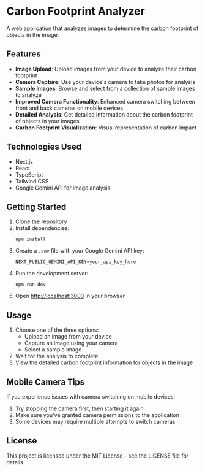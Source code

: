 # Carbon Footprint Analyzer

A web application that analyzes images to determine the carbon footprint of objects in the image.

## Features

- **Image Upload**: Upload images from your device to analyze their carbon footprint
- **Camera Capture**: Use your device's camera to take photos for analysis
- **Sample Images**: Browse and select from a collection of sample images to analyze
- **Improved Camera Functionality**: Enhanced camera switching between front and back cameras on mobile devices
- **Detailed Analysis**: Get detailed information about the carbon footprint of objects in your images
- **Carbon Footprint Visualization**: Visual representation of carbon impact

## Technologies Used

- Next.js
- React
- TypeScript
- Tailwind CSS
- Google Gemini API for image analysis

## Getting Started

1. Clone the repository
2. Install dependencies:
   ```
   npm install
   ```
3. Create a `.env` file with your Google Gemini API key:
   ```
   NEXT_PUBLIC_GEMINI_API_KEY=your_api_key_here
   ```
4. Run the development server:
   ```
   npm run dev
   ```
5. Open [http://localhost:3000](http://localhost:3000) in your browser

## Usage

1. Choose one of the three options:
   - Upload an image from your device
   - Capture an image using your camera
   - Select a sample image
2. Wait for the analysis to complete
3. View the detailed carbon footprint information for objects in the image

## Mobile Camera Tips

If you experience issues with camera switching on mobile devices:
1. Try stopping the camera first, then starting it again
2. Make sure you've granted camera permissions to the application
3. Some devices may require multiple attempts to switch cameras

## License

This project is licensed under the MIT License - see the LICENSE file for details. 